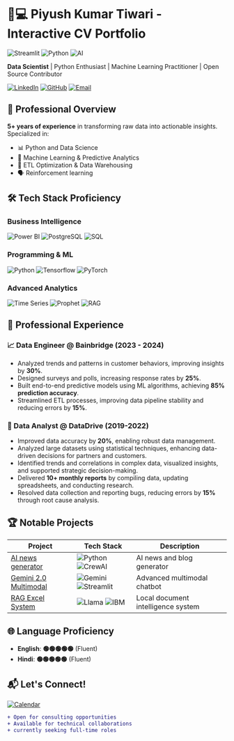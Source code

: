 # 👨💻 Piyush Kumar Tiwari - Interactive CV Portfolio

![Streamlit](https://img.shields.io/badge/Made_with-Streamlit-FF4B4B?style=for-the-badge&logo=streamlit)
![Python](https://img.shields.io/badge/Powered_by-Python-90EE90?style=for-the-badge&logo=python)
![AI](https://img.shields.io/badge/Specialization-Machine_Learning-FFD700?style=for-the-badge)

**Data Scientist** | Python Enthusiast | Machine Learning Practitioner | Open Source Contributor

[![LinkedIn](https://img.shields.io/badge/Connect-LinkedIn-blue?style=flat-square&logo=linkedin)](https://linkedin.com/in/pikt)
[![GitHub](https://img.shields.io/badge/View-GitHub-181717?style=flat-square&logo=github)](https://github.com/piktx)
[![Email](https://img.shields.io/badge/Contact-Email-D14836?style=flat-square&logo=gmail)](mailto:businessbypkt@gmail.com)

## 🚀 Professional Overview
**5+ years of experience** in transforming raw data into actionable insights. Specialized in:

- 📊 Python and Data Science
- 🤖 Machine Learning & Predictive Analytics
- 🔄 ETL Optimization & Data Warehousing
- 🗣️ Reinforcement learning

## 🛠️ Tech Stack Proficiency

### Business Intelligence
![Power BI](https://img.shields.io/badge/Power_BI-F2C811?style=for-the-badge&logo=powerbi)
![PostgreSQL](https://img.shields.io/badge/PostgreSQL-0078D4?style=for-the-badge&logo=postgres)
![SQL](https://img.shields.io/badge/SQL-4479A1?style=for-the-badge&logo=sql-server)

### Programming & ML
![Python](https://img.shields.io/badge/Python-90EE90?style=for-the-badge&logo=python)
![Tensorflow](https://img.shields.io/badge/Tensorflow-150458?style=for-the-badge&logo=tensorflow)
![PyTorch](https://img.shields.io/badge/PyTorch-F7931E?style=for-the-badge&logo=pytorch)

### Advanced Analytics
![Time Series](https://img.shields.io/badge/ARIMA_SARIMA-109649?style=for-the-badge)
![Prophet](https://img.shields.io/badge/Facebook_Prophet-109649?style=for-the-badge)
![RAG](https://img.shields.io/badge/RAG_Systems-430098?style=for-the-badge)

## 💼 Professional Experience

### 📈 Data Engineer @ Bainbridge (2023 - 2024)

- Analyzed trends and patterns in customer behaviors, improving insights by **30%**.  
- Designed surveys and polls, increasing response rates by **25%**.  
- Built end-to-end predictive models using ML algorithms, achieving **85% prediction accuracy**.  
- Streamlined ETL processes, improving data pipeline stability and reducing errors by **15%**.  

### 🔬 Data Analyst @ DataDrive (2019-2022)

- Improved data accuracy by **20%**, enabling robust data management.  
- Analyzed large datasets using statistical techniques, enhancing data-driven decisions for partners and customers.  
- Identified trends and correlations in complex data, visualized insights, and supported strategic decision-making.  
- Delivered **10+ monthly reports** by compiling data, updating spreadsheets, and conducting research.  
- Resolved data collection and reporting bugs, reducing errors by **15%** through root cause analysis.

## 🏆 Notable Projects

| Project | Tech Stack | Description |
|---------|------------|-------------|
| [AI news generator](https://github.com/piktx/ai-news-gen) | ![Python](https://img.shields.io/badge/-Python-90EE90?logo=python) ![CrewAI](https://img.shields.io/badge/-CrewAI-412991) | AI news and blog generator |
| [Gemini 2.0 Multimodal](https://github.com/piktx/flash-mutimodal-chatbot) | ![Gemini](https://img.shields.io/badge/-Google_Gemini-4285F4) ![Streamlit](https://img.shields.io/badge/-Streamlit-FF4B4B) | Advanced multimodal chatbot |
| [RAG Excel System](https://github.com/piktx/excel-rag) | ![Llama](https://img.shields.io/badge/-Llama_3.2-FF6F00) ![IBM](https://img.shields.io/badge/-IBM_Dockling-052FAD) | Local document intelligence system |


## 🌐 Language Proficiency

- **English**: **🟢🟢🟢🟢🟢** (Fluent)  
- **Hindi**: **🟢🟢🟢🟢🟢** (Fluent)  

## 📬 Let's Connect!

[![Calendar](https://img.shields.io/badge/Schedule_Meeting-Google_Calendar-4285F4?style=for-the-badge&logo=googlecalendar)](https://calendar.app.google/FsGercyJsWhBMhGr8)

```diff
+ Open for consulting opportunities
+ Available for technical collaborations
+ currently seeking full-time roles
